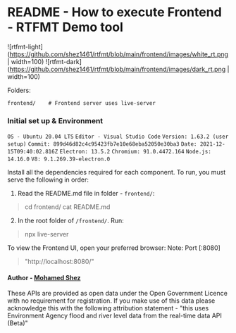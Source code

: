 
# README - How to execute Frontend - RTFMT Demo tool
![rtfmt-light](https://github.com/shez1461/rtfmt/blob/main/frontend/images/white_rt.png | width=100)
![rtfmt-dark](https://github.com/shez1461/rtfmt/blob/main/frontend/images/dark_rt.png | width=100)

Folders:
```
frontend/    # Frontend server uses live-server
```


### Initial set up & Environment
`OS - Ubuntu 20.04 LTS`
`Editor - Visual Studio Code`
`Version: 1.63.2 (user setup)`
`Commit: 899d46d82c4c95423fb7e10e68eba52050e30ba3`
`Date: 2021-12-15T09:40:02.816Z`
`Electron: 13.5.2`
`Chromium: 91.0.4472.164`
`Node.js: 14.16.0`
`V8: 9.1.269.39-electron.0`

Install all the dependencies required for each component.
To run, you must serve the following in order:

1. Read the README.md file in folder - `frontend/`:
> cd frontend/
> cat README.md

2. In the root folder of `/frontend/`.
Run:
> npx live-server

To view the Frontend UI, open your preferred browser:
Note: Port [:8080]
> "http://localhost:8080/"


#### Author - [Mohamed Shez](https://github.com/shez1461)
These APIs are provided as open data under the Open Government Licence with no requirement for registration. If you make use of this data please acknowledge this with the following attribution statement - "this uses Environment Agency flood and river level data from the real-time data API (Beta)"

